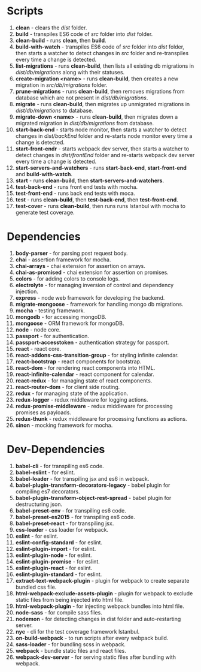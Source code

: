 # Scripts
1. **clean** - clears the _dist_ folder.
1. **build** - transpiles ES6 code of _src_ folder into _dist_ folder.
1. **clean-build** - runs **clean**, then **build**.
1. **build-with-watch** - transpiles ES6 code of _src_ folder into _dist_ folder, then starts a watcher to detect changes in _src_ folder and re-transpiles every time a change is detected.
1. **list-migrations** - runs **clean-build**, then lists all existing db migrations in _dist/db/migrations_ along with their statuses.
1. **create-migration \<name\>** - runs **clean-build**, then creates a new migration in _src/db/migrations_ folder.
1. **prune-migrations** - runs **clean-build**, then removes migrations from database which are not present in _dist/db/migrations_.
1. **migrate** - runs **clean-build**, then migrates up unmigrated migrations in _dist/db/migrations_ to database.
1. **migrate-down \<name\>** - runs **clean-build**, then migrates down a migrated migration in _dist/db/migrations_ from database.
1. **start-back-end** - starts node monitor, then starts a watcher to detect changes in _dist/backEnd_ folder and re-starts node monitor every time a change is detected.
1. **start-front-endr** - starts webpack dev server, then starts a watcher to detect changes in _dist/frontEnd_ folder and re-starts webpack dev server every time a change is detected.
1. **start-servers-and-watchers** - runs **start-back-end**, **start-front-end** and **build-with-watch**.
1. **start** - runs **clean-build**, then **start-servers-and-watchers**.
1. **test-back-end** - runs front end tests with mocha.
1. **test-front-end** - runs back end tests with moca.
1. **test** - runs **clean-build**, then **test-back-end**, then **test-front-end**.
1. **test-cover** - runs **clean-build**, then runs runs Istanbul with mocha to generate test coverage.
# Dependencies
1. **body-parser** - for parsing post request body.
1. **chai** - assertion framework for mocha.
1. **chai-arrays** - chai extension for assertion on arrays.
1. **chai-as-promised** - chai extension for assertion on promises.
1. **colors** - for adding colors to console logs.
1. **electrolyte** - for managing inversion of control and dependency injection.
1. **express** - node web framework for developing the backend.
1. **migrate-mongoose** - framework for handling mongo db migrations.
1. **mocha** - testing framework.
1. **mongodb** - for accessing mongoDB.
1. **mongoose** - ORM framework for mongoDB.
1. **node** - node core.
1. **passport** - for authentication.
1. **passport-accesstoken** - authentication strategy for passport.
1. **react** - react core.
1. **react-addons-css-transition-group** - for styling infinite calendar.
1. **react-bootstrap** - react components for bootstrap.
1. **react-dom** - for rendering react components into HTML.
1. **react-infinite-calendar** - react component for calendar.
1. **react-redux** - for managing state of react components.
1. **react-router-dom** - for client side routing.
1. **redux** - for managing state of the application.
1. **redux-logger** - redux middleware for logging actions.
1. **redux-promise-middleware** - redux middleware for processing promises as payloads.
1. **redux-thunk** - redux middleware for processing functions as actions.
1. **sinon** - mocking framework for mocha.
# Dev-Dependencies
1. **babel-cli** - for transpiling es6 code.
1. **babel-eslint** - for eslint.
1. **babel-loader** - for transpiling jsx and es6 in webpack.
1. **babel-plugin-transform-decorators-legacy** - babel plugin for compiling es7 decorators.
1. **babel-plugin-transform-object-rest-spread** - babel plugin for destructuring json.
1. **babel-preset-env** - for transpiling es6 code.
1. **babel-preset-es2015** - for transpiling es6 code.
1. **babel-preset-react** - for transpiling jsx.
1. **css-loader** - css loader for webpack.
1. **eslint** - for eslint.
1. **eslint-config-standard** - for eslint.
1. **eslint-plugin-import** - for eslint.
1. **eslint-plugin-node** - for eslint.
1. **eslint-plugin-promise** - for eslint.
1. **eslint-plugin-react** - for eslint.
1. **eslint-plugin-standard** - for eslint.
1. **extract-text-webpack-plugin** - plugin for webpack to create separate bundled css file.
1. **html-webpack-exclude-assets-plugin** - plugin for webpack to exclude static files from being injected into html file.
1. **html-webpack-plugin** - for injecting webpack bundles into html file.
1. **node-sass** - for compile sass files.
1. **nodemon** - for detecting changes in dist folder and auto-restarting server.
1. **nyc** - cli for the test coverage framework Istanbul.
1. **on-build-webpack** - to run scripts after every webpack build.
1. **sass-loader** - for bundling scss in webpack.
1. **webpack** - bundle static files and react files.
1. **webpack-dev-server** - for serving static files after bundling with webpack.